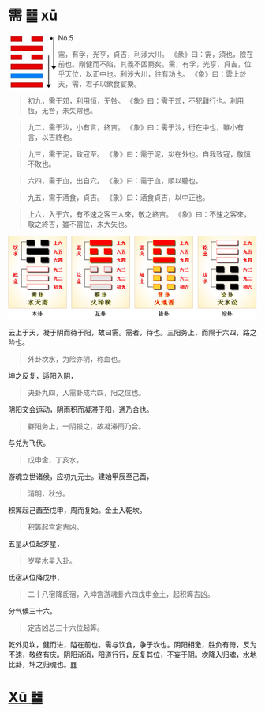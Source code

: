 # 需 ䷄ xū

<img src="shapes/05.10.png" alt="需" width="101" align="left">

- No.5

> 需，有孚，光亨，貞吉，利涉大川。
>《彖》曰：需，須也，險在前也。剛健而不陷，其義不困窮矣。需，有孚，光亨，貞吉，位乎天位，以正中也。利涉大川，往有功也。
>《象》曰：雲上於天，需，君子以飲食宴樂。

> 初九，需于郊，利用恒，无咎。
>《象》曰：需于郊，不犯難行也。利用恆，无咎，未失常也。

> 九二，需于沙，小有言，終吉。
>《象》曰：需于沙，衍在中也，雖小有言，以吉終也。

> 九三，需于泥，致寇至。
>《象》曰：需于泥，災在外也。自我致寇，敬慎不敗也。

> 六四，需于血，出自穴。
>《象》曰：需于血，順以聽也。

> 九五，需于酒食，貞吉。
>《象》曰：酒食貞吉，以中正也。

> 上六，入于穴，有不速之客三人來，敬之終吉。
>《象》曰：不速之客來，敬之終吉，雖不當位，未大失也。

<img src="shapes/05.11.png">

云上于天，凝于阴而待于阳，故曰需。需者，待也。三阳务上，而隔于六四，路之险也。
> 外卦坎水，为险亦阴，称血也。

坤之反复，适阳入阴，
> 夬卦九四，入需卦成六四，阳之位也。

阴阳交会运动，阴雨积而凝滞于阳，通乃合也。
> 群阳务上，一阴报之，故凝滞雨乃合。

与兑为飞伏。
> 戊申金，丁亥水。

游魂立世诸侯，应初九元士。建始甲辰至己酉，
> 清明，秋分。

积筭起己酉至戊申，周而复始。金土入乾坎。
> 积筭起宫定吉凶。

五星从位起岁星，
> 岁星木星入卦。

氐宿从位降戊申，
> 二十八宿降氐宿，入坤宫游魂卦六四戊申金土，起积筭吉凶。

分气候三十六。
> 定吉凶总三十六位起筭。

乾外见坎，健而进，隘在前也。需与饮食，争于坎也。阴阳相激，胜负有倚，反为不速，敬终有庆。阴阳渐消，阳道行行，反复其位，不妄于阴。坎降入归魂，水地比卦，坤之归魂也。[䷇](e6af94bi_cn.md)

# [Xū ䷄](e99c80xu.md)
